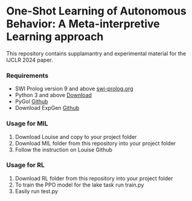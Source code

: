 # One-Shot Learning of Autonomous Behavior: A Meta-interpretive Learning approach
This repository contains supplamantry and experimental material for the IJCLR 2024 paper.

### Requirements
<ul>
  <li>SWI Prolog version 9 and above <a href="https://www.swi-prolog.org">swi-prolog.org</a></li>
  <li>Python 3 and above <a href="https://www.python.org/downloads/">Download</a></li>
  <li>PyGol <a href="[https://github.com/stassa/louise](https://github.com/PyGol/PyGol-versions)">Github</a> </li>
  <li>Download ExpGen <a href="https://github.com/EvZissel/expgen">Github</a></li>
</ul>  

### Usage for MIL
<ol>
  <li>Download Louise and copy to your project folder</li>
  <li>Download MIL folder from this repository into your project folder</li>
  <li>Follow the instruction on Louise Github</li>
</ol>  

### Usage for RL
<ol>
  <li>Download RL folder from this repository into your project folder</li>
  <li>To train the PPO model for the lake task run train.py</li>
  <li>Easily run test.py</li>
</ol>  

